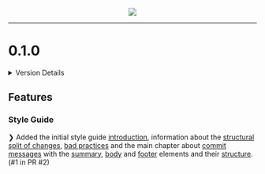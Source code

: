 <p align="center"><img src="https://rawgit.com/arcticicestudio/styleguide-git/develop/src/assets/styleguide-git-banner-typography.svg"/></p>

---

# 0.1.0
<details>
  <summary>Version Details</summary>
  <p>
    Release Date: *2017-07-22*
    <a href="https://github.com/arcticicestudio/styleguide-git/milestone/1">Milestone</a>
    <a href="https://github.com/arcticicestudio/styleguide-git/projects/2">Project Board</a>
  </p>
</details>

## Features
### Style Guide
❯ Added the initial style guide [introduction][src-introdcution], information about the [structural split of changes][src-structural-split], [bad practices][src-structural-split-bad-practices] and the main chapter about [commit messages][src-commit-messages] with the [summary][src-commit-messages-summary], [body][src-commit-messages-body] and [footer][src-commit-messages-footer] elements and their [structure][src-commit-messages-structure]. (#1 in PR #2)

[checkstyle-github]: https://github.com/checkstyle/checkstyle
[checkstyle-jetbrains-plugin]: https://plugins.jetbrains.com/plugin/1065-checkstyle-idea
[checkstyle-version]: https://github.com/checkstyle/checkstyle/releases/tag/checkstyle-8.0
[scrot-ide-setup-intellij-checkstyle-activate]: https://raw.githubusercontent.com/arcticicestudio/styleguide-java/develop/src/assets/scrot-ide-setup-intellij-checkstyle-activate.png
[src-introdcution]: https://github.com/arcticicestudio/styleguide-git#introduction
[src-structural-split]: https://github.com/arcticicestudio/styleguide-git#structural-split-of-changes
[src-structural-split-bad-practices]: https://github.com/arcticicestudio/styleguide-git#bad-practices
[src-commit-messages]: https://github.com/arcticicestudio/styleguide-git#commit-messages
[src-commit-messages-structure]: https://github.com/arcticicestudio/styleguide-git#elements-and-their-structure
[src-commit-messages-summary]: https://github.com/arcticicestudio/styleguide-git#message-summary
[src-commit-messages-body]: https://github.com/arcticicestudio/styleguide-git#message-body
[src-commit-messages-footer]: https://github.com/arcticicestudio/styleguide-git#message-footer
